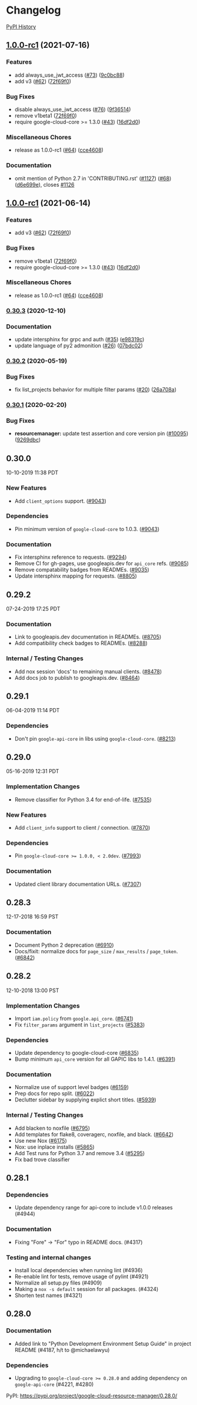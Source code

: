 # Changelog

[PyPI History][1]

[1]: https://pypi.org/project/google-cloud-resource-manager/#history

## [1.0.0-rc1](https://www.github.com/googleapis/python-resource-manager/compare/v0.30.3...v1.0.0-rc1) (2021-07-16)


### Features

* add always_use_jwt_access ([#73](https://www.github.com/googleapis/python-resource-manager/issues/73)) ([9c0bc88](https://www.github.com/googleapis/python-resource-manager/commit/9c0bc888c685f2dbcbc66ca73e7fd4f27d5be47e))
* add v3 ([#62](https://www.github.com/googleapis/python-resource-manager/issues/62)) ([72f69f0](https://www.github.com/googleapis/python-resource-manager/commit/72f69f0f3a2205ef3bb49ca3e3ae670fd103f6cb))


### Bug Fixes

* disable always_use_jwt_access ([#76](https://www.github.com/googleapis/python-resource-manager/issues/76)) ([9f36514](https://www.github.com/googleapis/python-resource-manager/commit/9f365141716b2acc90bb16132dba48b38e470a9b))
* remove v1beta1 ([72f69f0](https://www.github.com/googleapis/python-resource-manager/commit/72f69f0f3a2205ef3bb49ca3e3ae670fd103f6cb))
* require google-cloud-core >= 1.3.0 ([#43](https://www.github.com/googleapis/python-resource-manager/issues/43)) ([16df2d0](https://www.github.com/googleapis/python-resource-manager/commit/16df2d064b25ac75234cbbd736b16fba53a51f2d))


### Miscellaneous Chores

* release as 1.0.0-rc1 ([#64](https://www.github.com/googleapis/python-resource-manager/issues/64)) ([cce4608](https://www.github.com/googleapis/python-resource-manager/commit/cce46083be8cd73cbe921ee8ac917806507b6084))


### Documentation

* omit mention of Python 2.7 in 'CONTRIBUTING.rst' ([#1127](https://www.github.com/googleapis/python-resource-manager/issues/1127)) ([#68](https://www.github.com/googleapis/python-resource-manager/issues/68)) ([d6e699e](https://www.github.com/googleapis/python-resource-manager/commit/d6e699eb0492c979871ed69f6badbec8ab3427f4)), closes [#1126](https://www.github.com/googleapis/python-resource-manager/issues/1126)

## [1.0.0-rc1](https://www.github.com/googleapis/python-resource-manager/compare/v0.30.3...v1.0.0-rc1) (2021-06-14)


### Features

* add v3 ([#62](https://www.github.com/googleapis/python-resource-manager/issues/62)) ([72f69f0](https://www.github.com/googleapis/python-resource-manager/commit/72f69f0f3a2205ef3bb49ca3e3ae670fd103f6cb))


### Bug Fixes

* remove v1beta1 ([72f69f0](https://www.github.com/googleapis/python-resource-manager/commit/72f69f0f3a2205ef3bb49ca3e3ae670fd103f6cb))
* require google-cloud-core >= 1.3.0 ([#43](https://www.github.com/googleapis/python-resource-manager/issues/43)) ([16df2d0](https://www.github.com/googleapis/python-resource-manager/commit/16df2d064b25ac75234cbbd736b16fba53a51f2d))


### Miscellaneous Chores

* release as 1.0.0-rc1 ([#64](https://www.github.com/googleapis/python-resource-manager/issues/64)) ([cce4608](https://www.github.com/googleapis/python-resource-manager/commit/cce46083be8cd73cbe921ee8ac917806507b6084))

### [0.30.3](https://www.github.com/googleapis/python-resource-manager/compare/v0.30.2...v0.30.3) (2020-12-10)


### Documentation

* update intersphinx for grpc and auth ([#35](https://www.github.com/googleapis/python-resource-manager/issues/35)) ([e98319c](https://www.github.com/googleapis/python-resource-manager/commit/e98319c7096a8101d47ec8f026050f866f59830c))
* update language of py2 admonition ([#26](https://www.github.com/googleapis/python-resource-manager/issues/26)) ([07bdc02](https://www.github.com/googleapis/python-resource-manager/commit/07bdc0215663fc8e3a35bd353aefbdcb4d3a5d30))

### [0.30.2](https://www.github.com/googleapis/python-resource-manager/compare/v0.30.1...v0.30.2) (2020-05-19)


### Bug Fixes

* fix list_projects behavior for multiple filter params ([#20](https://www.github.com/googleapis/python-resource-manager/issues/20)) ([26a708a](https://www.github.com/googleapis/python-resource-manager/commit/26a708a2628877e78b180ba3fae0b5d21f44fd7e))

### [0.30.1](https://www.github.com/googleapis/python-resource-manager/compare/v0.30.0...v0.30.1) (2020-02-20)


### Bug Fixes

* **resourcemanager:** update test assertion and core version pin ([#10095](https://www.github.com/googleapis/python-resource-manager/issues/10095)) ([9269dbc](https://www.github.com/googleapis/python-resource-manager/commit/9269dbc963abb46a3031b93cb53abe5bb03fe0f8))

## 0.30.0

10-10-2019 11:38 PDT


### New Features
- Add `client_options` support. ([#9043](https://github.com/googleapis/google-cloud-python/pull/9043))

### Dependencies
- Pin minimum version of `google-cloud-core` to 1.0.3. ([#9043](https://github.com/googleapis/google-cloud-python/pull/9043))

### Documentation
- Fix intersphinx reference to requests. ([#9294](https://github.com/googleapis/google-cloud-python/pull/9294))
- Remove CI for gh-pages, use googleapis.dev for `api_core` refs. ([#9085](https://github.com/googleapis/google-cloud-python/pull/9085))
- Remove compatability badges from READMEs. ([#9035](https://github.com/googleapis/google-cloud-python/pull/9035))
- Update intersphinx mapping for requests. ([#8805](https://github.com/googleapis/google-cloud-python/pull/8805))

## 0.29.2

07-24-2019 17:25 PDT

### Documentation
- Link to googleapis.dev documentation in READMEs. ([#8705](https://github.com/googleapis/google-cloud-python/pull/8705))
- Add compatibility check badges to READMEs. ([#8288](https://github.com/googleapis/google-cloud-python/pull/8288))

### Internal / Testing Changes
- Add nox session 'docs' to remaining manual clients. ([#8478](https://github.com/googleapis/google-cloud-python/pull/8478))
- Add docs job to publish to googleapis.dev. ([#8464](https://github.com/googleapis/google-cloud-python/pull/8464))

## 0.29.1

06-04-2019 11:14 PDT


### Dependencies
- Don't pin `google-api-core` in libs using `google-cloud-core`. ([#8213](https://github.com/googleapis/google-cloud-python/pull/8213))

## 0.29.0

05-16-2019 12:31 PDT


### Implementation Changes
- Remove classifier for Python 3.4 for end-of-life. ([#7535](https://github.com/googleapis/google-cloud-python/pull/7535))

### New Features
- Add `client_info` support to client / connection. ([#7870](https://github.com/googleapis/google-cloud-python/pull/7870))

### Dependencies
- Pin `google-cloud-core >= 1.0.0, < 2.0dev`. ([#7993](https://github.com/googleapis/google-cloud-python/pull/7993))

### Documentation
- Updated client library documentation URLs. ([#7307](https://github.com/googleapis/google-cloud-python/pull/7307))

## 0.28.3

12-17-2018 16:59 PST


### Documentation
- Document Python 2 deprecation ([#6910](https://github.com/googleapis/google-cloud-python/pull/6910))
- Docs/fixit: normalize docs for `page_size` / `max_results` / `page_token`. ([#6842](https://github.com/googleapis/google-cloud-python/pull/6842))

## 0.28.2

12-10-2018 13:00 PST


### Implementation Changes
- Import `iam.policy` from `google.api_core`. ([#6741](https://github.com/googleapis/google-cloud-python/pull/6741))
- Fix `filter_params` argument in `list_projects` ([#5383](https://github.com/googleapis/google-cloud-python/pull/5383))

### Dependencies
- Update dependency to google-cloud-core ([#6835](https://github.com/googleapis/google-cloud-python/pull/6835))
- Bump minimum `api_core` version for all GAPIC libs to 1.4.1. ([#6391](https://github.com/googleapis/google-cloud-python/pull/6391))

### Documentation
- Normalize use of support level badges ([#6159](https://github.com/googleapis/google-cloud-python/pull/6159))
- Prep docs for repo split. ([#6022](https://github.com/googleapis/google-cloud-python/pull/6022))
- Declutter sidebar by supplying explict short titles. ([#5939](https://github.com/googleapis/google-cloud-python/pull/5939))

### Internal / Testing Changes
- Add blacken to noxfile ([#6795](https://github.com/googleapis/google-cloud-python/pull/6795))
- Add templates for flake8, coveragerc, noxfile, and black. ([#6642](https://github.com/googleapis/google-cloud-python/pull/6642))
- Use new Nox ([#6175](https://github.com/googleapis/google-cloud-python/pull/6175))
- Nox: use inplace installs ([#5865](https://github.com/googleapis/google-cloud-python/pull/5865))
- Add Test runs for Python 3.7 and remove 3.4 ([#5295](https://github.com/googleapis/google-cloud-python/pull/5295))
- Fix bad trove classifier

## 0.28.1

### Dependencies

- Update dependency range for api-core to include v1.0.0 releases (#4944)

### Documentation

- Fixing "Fore" -> "For" typo in README docs. (#4317)

### Testing and internal changes

- Install local dependencies when running lint (#4936)
- Re-enable lint for tests, remove usage of pylint (#4921)
- Normalize all setup.py files (#4909)
- Making a `nox -s default` session for all packages. (#4324)
- Shorten test names (#4321)

## 0.28.0

### Documentation

- Added link to "Python Development Environment Setup Guide" in
  project README (#4187, h/t to @michaelawyu)

### Dependencies

- Upgrading to `google-cloud-core >= 0.28.0` and adding dependency
  on `google-api-core` (#4221, #4280)

PyPI: https://pypi.org/project/google-cloud-resource-manager/0.28.0/

